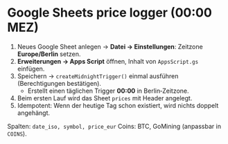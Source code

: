 # Google Sheets price logger (00:00 MEZ)

1) Neues Google Sheet anlegen → **Datei → Einstellungen**: Zeitzone **Europe/Berlin** setzen.
2) **Erweiterungen → Apps Script** öffnen, Inhalt von `AppsScript.gs` einfügen.
3) Speichern → `createMidnightTrigger()` einmal ausführen (Berechtigungen bestätigen).
   - Erstellt einen täglichen Trigger **00:00** in Berlin‑Zeitzone.
4) Beim ersten Lauf wird das Sheet `prices` mit Header angelegt.
5) Idempotent: Wenn der heutige Tag schon existiert, wird nichts doppelt angehängt.

Spalten: `date_iso, symbol, price_eur`
Coins: BTC, GoMining (anpassbar in `COINS`).
